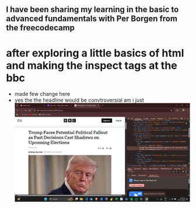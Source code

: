 ## I have been sharing my learning in the basic to advanced fundamentals with Per Borgen from the freecodecamp

# after exploring a little basics of html and making the inspect tags at the bbc

- made few change here
- yes the the headline would be convtroversial am i just 
![alt text](<Screenshot 2025-10-07 115518.png>)